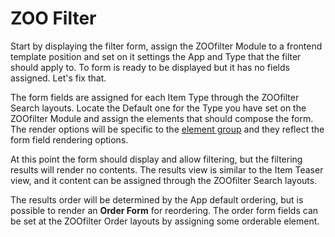 # ZOO Filter

Start by displaying the filter form, assign the ZOOfilter Module to a frontend template position and set on it settings the App and Type that the filter should apply to. To form is ready to be displayed but it has no fields assigned. Let's fix that.

The form fields are assigned for each Item Type through the ZOOfilter Search layouts. Locate the Default one for the Type you have set on the ZOOfilter Module and assign the elements that should compose the form. The render options will be specific to the [element group](./elements#groups) and they reflect the form field rendering options.

At this point the form should display and allow filtering, but the filtering results will render no contents. The results view is similar to the Item Teaser view, and it content can be assigned through the ZOOfilter Search layouts.

The results order will be determined by the App default ordering, but is possible to render an **Order Form** for reordering. The order form fields can be set at the ZOOfilter Order layouts by assigning some orderable element.
